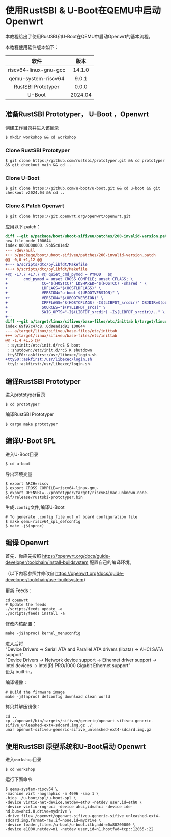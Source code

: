 # 使用RustSBI & U-Boot在QEMU中启动 Openwrt

本教程给出了使用RustSBI和U-Boot在QEMU中启动Openwrt的基本流程。

本教程使用软件版本如下：

|         软件          |  版本   |
| :-------------------: | :-----: |
| riscv64-linux-gnu-gcc | 14.1.0  |
|  qemu-system-riscv64  |  9.0.1  |
|  RustSBI Prototyper   |  0.0.0  |
|        U-Boot         | 2024.04 |

## 准备RustSBI Prototyper， U-Boot ，Openwrt
创建工作目录并进入该目录

``` shell
$ mkdir workshop && cd workshop
```

### Clone RustSBI Prototyper

``` shell
$ git clone https://github.com/rustsbi/prototyper.git && cd prototyper && git checkout main && cd ..
```

### Clone U-Boot

``` shell
$ git clone https://github.com/u-boot/u-boot.git && cd u-boot && git checkout v2024.04 && cd ..
```

### Clone & Patch Openwrt

``` shell
$ git clone https://git.openwrt.org/openwrt/openwrt.git 
```

应用以下 patch：
```patch
diff --git a/package/boot/uboot-sifiveu/patches/200-invalid-version.patch b/package/boot/uboot-sifiveu/patches/200-invalid-version.patch
new file mode 100644
index 0000000000..9bb5c814d2
--- /dev/null
+++ b/package/boot/uboot-sifiveu/patches/200-invalid-version.patch
@@ -0,0 +1,12 @@
+--- a/scripts/dtc/pylibfdt/Makefile
++++ b/scripts/dtc/pylibfdt/Makefile
+@@ -17,7 +17,7 @@ quiet_cmd_pymod = PYMOD   $@
+       cmd_pymod = unset CROSS_COMPILE; unset CFLAGS; \
+               CC="$(HOSTCC)" LDSHARED="$(HOSTCC) -shared " \
+               LDFLAGS="$(HOSTLDFLAGS)" \
+-              VERSION="u-boot-$(UBOOTVERSION)" \
++              VERSION="$(UBOOTVERSION)" \
+               CPPFLAGS="$(HOSTCFLAGS) -I$(LIBFDT_srcdir)" OBJDIR=$(obj) \
+               SOURCES="$(PYLIBFDT_srcs)" \
+               SWIG_OPTS="-I$(LIBFDT_srcdir) -I$(LIBFDT_srcdir)/.." \
+--
diff --git a/target/linux/sifiveu/base-files/etc/inittab b/target/linux/sifiveu/base-files/etc/inittab
index 69f97c47c8..0d8ead1d91 100644
--- a/target/linux/sifiveu/base-files/etc/inittab
+++ b/target/linux/sifiveu/base-files/etc/inittab
@@ -1,4 +1,5 @@
 ::sysinit:/etc/init.d/rcS S boot
 ::shutdown:/etc/init.d/rcS K shutdown
 ttySIF0::askfirst:/usr/libexec/login.sh
+ttyS0::askfirst:/usr/libexec/login.sh
 tty1::askfirst:/usr/libexec/login.sh
```

## 编译RustSBI  Prototyper

进入prototyper目录

``` shell
$ cd prototyper
```

编译RustSBI  Prototyper

``` shell
$ cargo make prototyper
```

## 编译U-Boot SPL

进入U-Boot目录

``` shell
$ cd u-boot
```

导出环境变量

``` shell
$ export ARCH=riscv
$ export CROSS_COMPILE=riscv64-linux-gnu-
$ export OPENSBI=../prototyper/target/riscv64imac-unknown-none-elf/release/rustsbi-prototyper.bin 
```

生成`.config`文件,编译U-Boot

``` shell
# To generate .config file out of board configuration file
$ make qemu-riscv64_spl_defconfig
$ make -j$(nproc)
```

## 编译 Openwrt

首先，你应先按照 <https://openwrt.org/docs/guide-developer/toolchain/install-buildsystem> 配置自己的编译环境。

（以下内容参照并修改自 <https://openwrt.org/docs/guide-developer/toolchain/use-buildsystem>）

更新 Feeds：
```shell
cd openwrt
# Update the feeds
./scripts/feeds update -a
./scripts/feeds install -a
```

修改内核配置：
```shell
make -j$(nproc) kernel_menuconfig
```

进入后将   
"Device Drivers -> Serial ATA and Parallel ATA drivers (libata) -> AHCI SATA support"   
"Device Drivers -> Network device support  -> Ethernet driver support -> Intel devices -> Intel(R) PRO/1000 Gigabit Ethernet support"  
设为 built-in。

编译镜像：
```shell
# Build the firmware image
make -j$(nproc) defconfig download clean world
```

拷贝并解压镜像：
```shell
cd ..
cp ./openwrt/bin/targets/sifiveu/generic/openwrt-sifiveu-generic-sifive_unleashed-ext4-sdcard.img.gz ./
unar openwrt-sifiveu-generic-sifive_unleashed-ext4-sdcard.img.gz
```

## 使用RustSBI 原型系统和U-Boot启动 Openwrt

进入`workshop`目录

``` shell
$ cd workshop
```

运行下面命令

``` shell
$ qemu-system-riscv64 \
-machine virt -nographic -m 4096 -smp 1 \
-bios ./u-boot/spl/u-boot-spl \
-device virtio-net-device,netdev=eth0 -netdev user,id=eth0 \
-device virtio-rng-pci -device ahci,id=ahci -device ide-hd,bus=ahci.0,drive=mydrive \
-drive file=./openwrt/openwrt-sifiveu-generic-sifive_unleashed-ext4-sdcard.img,format=raw,if=none,id=mydrive \
-device loader,file=./u-boot/u-boot.itb,addr=0x80200000 \
-device e1000,netdev=n1 -netdev user,id=n1,hostfwd=tcp::12055-:22
```
